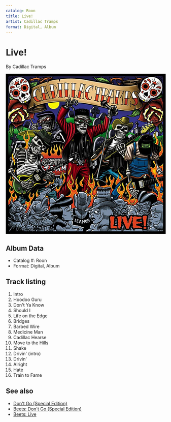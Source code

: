 ```yaml
---
catalog: Roon
title: Live!
artist: Cadillac Tramps
format: Digital, Album
---
```


# Live!

By Cadillac Tramps

![](../../assets/albumcovers/Cadillac_Tramps-Live!.png)

## Album Data

- Catalog #: Roon
- Format: Digital, Album


## Track listing


1. Intro
2. Hoodoo Guru
3. Don't Ya Know
4. Should I
5. Life on the Edge
6. Bridges
7. Barbed Wire
8. Medicine Man
9. Cadillac Hearse
10. Move to the Hills
11. Shake
12. Drivin' (intro)
13. Drivin'
14. Alright
15. Hate
16. Train to Fame


## See also

- [Don't Go (Special Edition)](Dont_Go_Special_Edition.md)
- [Beets: Don't Go (Special Edition)](../../Beets/Cadillac_Tramps/Dont_Go_Special_Edition.md)
- [Beets: Live](../../Beets/Cadillac_Tramps/Live.md)
